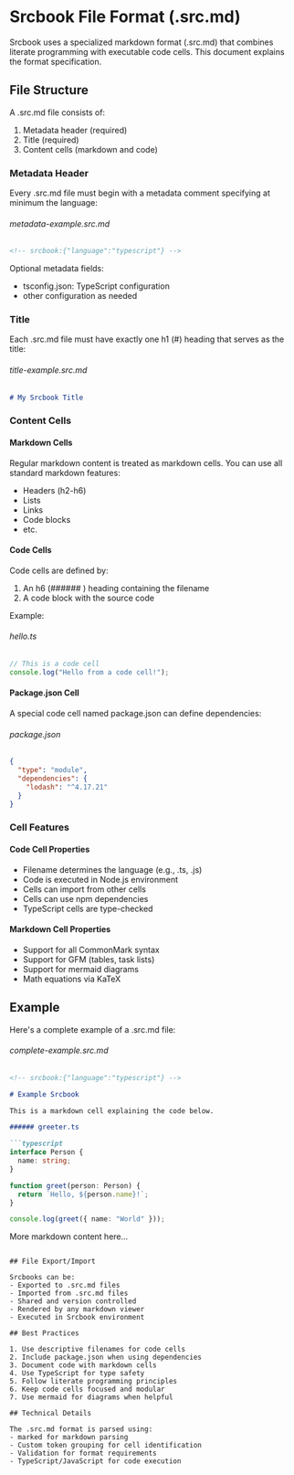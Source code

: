<!-- srcbook:{"language":"typescript"} -->

# Srcbook File Format (.src.md)

Srcbook uses a specialized markdown format (.src.md) that combines literate programming with executable code cells. This document explains the format specification.

## File Structure

A .src.md file consists of:
1. Metadata header (required)
2. Title (required)
3. Content cells (markdown and code)

### Metadata Header

Every .src.md file must begin with a metadata comment specifying at minimum the language:

###### metadata-example.src.md

```markdown
<!-- srcbook:{"language":"typescript"} -->
```

Optional metadata fields:
- tsconfig.json: TypeScript configuration
- other configuration as needed

### Title

Each .src.md file must have exactly one h1 (#) heading that serves as the title:

###### title-example.src.md

```markdown
# My Srcbook Title
```

### Content Cells

#### Markdown Cells

Regular markdown content is treated as markdown cells. You can use all standard markdown features:
- Headers (h2-h6)
- Lists
- Links
- Code blocks
- etc.

#### Code Cells

Code cells are defined by:
1. An h6 (###### ) heading containing the filename
2. A code block with the source code

Example:

###### hello.ts

```typescript
// This is a code cell
console.log("Hello from a code cell!");
```

#### Package.json Cell

A special code cell named package.json can define dependencies:

###### package.json

```json
{
  "type": "module",
  "dependencies": {
    "lodash": "^4.17.21"
  }
}
```

### Cell Features

#### Code Cell Properties
- Filename determines the language (e.g., .ts, .js)
- Code is executed in Node.js environment
- Cells can import from other cells
- Cells can use npm dependencies
- TypeScript cells are type-checked

#### Markdown Cell Properties
- Support for all CommonMark syntax
- Support for GFM (tables, task lists)
- Support for mermaid diagrams
- Math equations via KaTeX

## Example

Here's a complete example of a .src.md file:

###### complete-example.src.md

```markdown
<!-- srcbook:{"language":"typescript"} -->

# Example Srcbook

This is a markdown cell explaining the code below.

###### greeter.ts

```typescript
interface Person {
  name: string;
}

function greet(person: Person) {
  return `Hello, ${person.name}!`;
}

console.log(greet({ name: "World" }));
```

More markdown content here...
```

## File Export/Import

Srcbooks can be:
- Exported to .src.md files
- Imported from .src.md files
- Shared and version controlled
- Rendered by any markdown viewer
- Executed in Srcbook environment

## Best Practices

1. Use descriptive filenames for code cells
2. Include package.json when using dependencies
3. Document code with markdown cells
4. Use TypeScript for type safety
5. Follow literate programming principles
6. Keep code cells focused and modular
7. Use mermaid for diagrams when helpful

## Technical Details

The .src.md format is parsed using:
- marked for markdown parsing
- Custom token grouping for cell identification
- Validation for format requirements
- TypeScript/JavaScript for code execution
